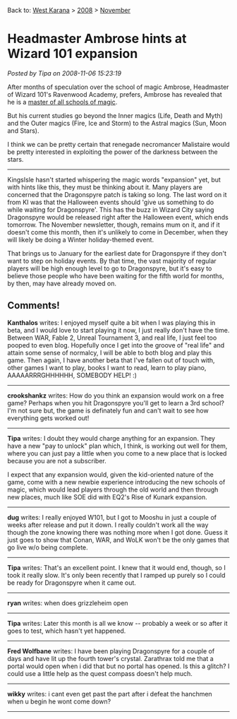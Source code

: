 Back to: [West Karana](/posts/westkarana.md) > [2008](/posts/2008/westkarana.md) > [November](./westkarana.md)
# Headmaster Ambrose hints at Wizard 101 expansion

*Posted by Tipa on 2008-11-06 15:23:19*

After months of speculation over the school of magic Ambrose, Headmaster of Wizard 101's Ravenwood Academy, prefers, Ambrose has revealed that he is a [master of all schools of magic](https://www.wizard101.com/site/posts/list/2471.ftl).

But his current studies go beyond the Inner magics (Life, Death and Myth) and the Outer magics (Fire, Ice and Storm) to the Astral magics (Sun, Moon and Stars).

I think we can be pretty certain that renegade necromancer Malistaire would be pretty interested in exploiting the power of the darkness between the stars.

---

KingsIsle hasn't started whispering the magic words "expansion" yet, but with hints like this, they must be thinking about it. Many players are concerned that the Dragonspyre patch is taking so long. The last word on it from KI was that the Halloween events should 'give us something to do while waiting for Dragonspyre'. This has the buzz in Wizard City saying Dragonspyre would be released right after the Halloween event, which ends tomorrow. The November newsletter, though, remains mum on it, and if it doesn't come this month, then it's unlikely to come in December, when they will likely be doing a Winter holiday-themed event.

That brings us to January for the earliest date for Dragonspyre if they don't want to step on holiday events. By that time, the vast majority of regular players will be high enough level to go to Dragonspyre, but it's easy to believe those people who have been waiting for the fifth world for months, by then, may have already moved on.

## Comments!

**Kanthalos** writes: I enjoyed myself quite a bit when I was playing this in beta, and I would love to start playing it now, I just really don't have the time. Between WAR, Fable 2, Unreal Tournament 3, and real life, I just feel too pooped to even blog. Hopefully once I get into the groove of "real life" and attain some sense of normalcy, I will be able to both blog and play this game. Then again, I have another beta that I've fallen out of touch with, other games I want to play, books I want to read, learn to play piano, AAAAARRRGHHHHHH, SOMEBODY HELP! :)

---

**crookshankz** writes: How do you think an expansion would work on a free game? Perhaps when you hit Dragonspyre you'll get to learn a 3rd school? I'm not sure but, the game is definately fun and can't wait to see how everything gets worked out!

---

**Tipa** writes: I doubt they would charge anything for an expansion. They have a new "pay to unlock" plan which, I think, is working out well for them, where you can just pay a little when you come to a new place that is locked because you are not a subscriber.

I expect that any expansion would, given the kid-oriented nature of the game, come with a new newbie experience introducing the new schools of magic, which would lead players through the old world and then through new places, much like SOE did with EQ2's Rise of Kunark expansion.

---

**dug** writes: I really enjoyed W101, but I got to Mooshu in just a couple of weeks after release and put it down. I really couldn't work all the way though the zone knowing there was nothing more when I got done. Guess it just goes to show that Conan, WAR, and WoLK won't be the only games that go live w/o being complete.

---

**Tipa** writes: That's an excellent point. I knew that it would end, though, so I took it really slow. It's only been recently that I ramped up purely so I could be ready for Dragonspyre when it came out.

---

**ryan** writes: when does grizzleheim open

---

**Tipa** writes: Later this month is all we know -- probably a week or so after it goes to test, which hasn't yet happened.

---

**Fred Wolfbane** writes: I have been playing Dragonspyre for a couple of days and have lit up the fourth tower's crystal. Zarathrax told me that a portal would open when i did that but no portal has opened. Is this a glitch?
I could use a little help as the quest compass doesn't help much.

---

**wikky** writes: i cant even get past the part after i defeat the hanchmen when u begin he wont come down?

---


